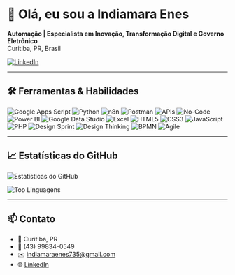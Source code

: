 # 👋 Olá, eu sou a Indiamara Enes

**Automação | Especialista em Inovação, Transformação Digital e Governo Eletrônico**  
Curitiba, PR, Brasil  

[![LinkedIn](https://img.shields.io/badge/LinkedIn-Perfil-blue?style=flat-square&logo=linkedin)](https://www.linkedin.com/in/indiamara)

---

## 🛠️ Ferramentas & Habilidades

![Google Apps Script](https://img.shields.io/badge/Google%20Apps%20Script-4285F4?style=flat-square&logo=google&logoColor=white)
![Python](https://img.shields.io/badge/Python-3776AB?style=flat-square&logo=python&logoColor=white)
![n8n](https://img.shields.io/badge/n8n-FF3E00?style=flat-square&logo=n8n&logoColor=white)
![Postman](https://img.shields.io/badge/Postman-FF6C37?style=flat-square&logo=postman&logoColor=white)
![APIs](https://img.shields.io/badge/APIs-0A192F?style=flat-square&logo=swagger&logoColor=white)
![No-Code](https://img.shields.io/badge/No--Code-563D7C?style=flat-square&logo=zapier&logoColor=white)
![Power BI](https://img.shields.io/badge/Power%20BI-F2C811?style=flat-square&logo=power-bi&logoColor=black)
![Google Data Studio](https://img.shields.io/badge/Google%20Data%20Studio-F9AB00?style=flat-square&logo=google&logoColor=white)
![Excel](https://img.shields.io/badge/Excel-217346?style=flat-square&logo=microsoft-excel&logoColor=white)
![HTML5](https://img.shields.io/badge/HTML5-E34F26?style=flat-square&logo=html5&logoColor=white)
![CSS3](https://img.shields.io/badge/CSS3-1572B6?style=flat-square&logo=css3&logoColor=white)
![JavaScript](https://img.shields.io/badge/JavaScript-F7DF1E?style=flat-square&logo=javascript&logoColor=black)
![PHP](https://img.shields.io/badge/PHP-777BB4?style=flat-square&logo=php&logoColor=white)
![Design Sprint](https://img.shields.io/badge/Design%20Sprint-FF5733?style=flat-square)
![Design Thinking](https://img.shields.io/badge/Design%20Thinking-FFC300?style=flat-square)
![BPMN](https://img.shields.io/badge/BPMN-007ACC?style=flat-square)
![Agile](https://img.shields.io/badge/Agile-0052CC?style=flat-square)

---

## 📈 Estatísticas do GitHub

![Estatísticas do GitHub](https://github-readme-stats.vercel.app/api?username=indiamaraenes&show_icons=true&theme=dracula)

![Top Linguagens](https://github-readme-stats.vercel.app/api/top-langs/?username=indiamaraenes&layout=compact&theme=dracula)

---


## 📫 Contato

- 📍 Curitiba, PR  
- 📱 (43) 99834-0549  
- ✉️ indiamaraenes735@gmail.com  
- 🌐 [LinkedIn](https://www.linkedin.com/in/indiamara)
